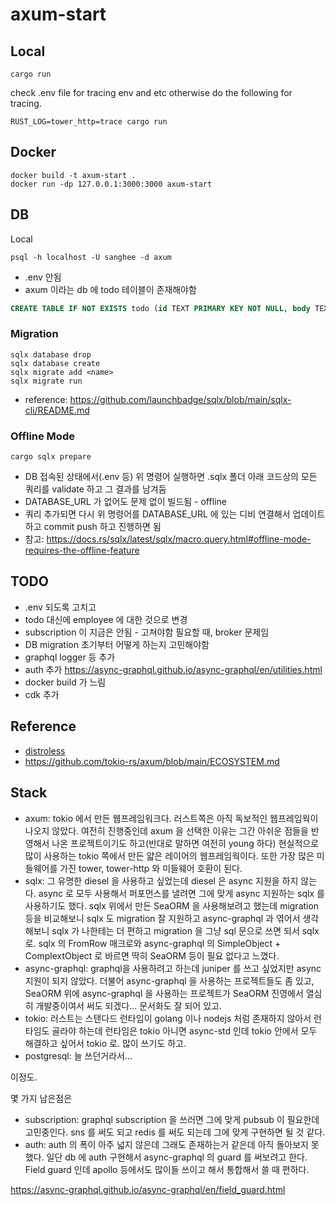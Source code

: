 # axum-start

## Local

```
cargo run
```

check .env file for tracing env and etc otherwise do the following for tracing.

```
RUST_LOG=tower_http=trace cargo run
```

## Docker

```
docker build -t axum-start .
docker run -dp 127.0.0.1:3000:3000 axum-start
```

## DB

Local

```
psql -h localhost -U sanghee -d axum
```

- .env 안됨
- axum 이라는 db 에 todo 테이블이 존재해야함

```sql
CREATE TABLE IF NOT EXISTS todo (id TEXT PRIMARY KEY NOT NULL, body TEXT NOT NULL, complete BOOLEAN NOT NULL);
```

### Migration

```
sqlx database drop
sqlx database create
sqlx migrate add <name>
sqlx migrate run
```

- reference: https://github.com/launchbadge/sqlx/blob/main/sqlx-cli/README.md

### Offline Mode

```
cargo sqlx prepare
```

- DB 접속된 상태에서(.env 등) 위 명령어 실행하면 .sqlx 폴더 아래 코드상의 모든 쿼리를 validate 하고 그 결과를 남겨둠
- DATABASE_URL 가 없어도 문제 없이 빌드됨 - offline
- 쿼리 추가되면 다시 위 명령어를 DATABASE_URL 에 있는 디비 연결해서 업데이트하고 commit push 하고 진행하면 됨
- 참고: https://docs.rs/sqlx/latest/sqlx/macro.query.html#offline-mode-requires-the-offline-feature

## TODO

- .env 되도록 고치고
- todo 대신에 employee 에 대한 것으로 변경
- subscription 이 지금은 안됨 - 고쳐야함 필요할 때, broker 문제임
- DB migration 초기부터 어떻게 하는지 고민해야함
- graphql logger 등 추가
- auth 추가 https://async-graphql.github.io/async-graphql/en/utilities.html
- docker build 가 느림
- cdk 추가

## Reference

- [distroless](https://github.com/GoogleContainerTools/distroless/blob/main/examples/rust/Dockerfile)
- https://github.com/tokio-rs/axum/blob/main/ECOSYSTEM.md

## Stack

- axum: tokio 에서 만든 웹프레임워크다. 러스트쪽은 아직 독보적인 웹프레임웍이 나오지 않았다. 여전히 진행중인데 axum 을 선택한 이유는 그간 아쉬운 점들을 반영해서 나온 프로젝트이기도 하고(반대로 말하면 여전히 young 하다) 현실적으로 많이 사용하는 tokio 쪽에서 만든 얇은 레이어의 웹프레임웍이다. 또한 가장 많은 미들웨어를 가진 tower, tower-http 와 미들웨어 호환이 된다.
- sqlx: 그 유명한 diesel 을 사용하고 싶었는데 diesel 은 async 지원을 하지 않는다. async 로 모두 사용해서 퍼포먼스를 낼려면 그에 맞게 async 지원하는 sqlx 를 사용하기도 했다. sqlx 위에서 만든 SeaORM 을 사용해보려고 했는데 migration 등을 비교해보니 sqlx 도 migration 잘 지원하고 async-graphql 과 엮어서 생각해보니 sqlx 가 나한테는 더 편하고 migration 을 그냥 sql 문으로 쓰면 되서 sqlx 로. sqlx 의 FromRow 매크로와 async-graphql 의 SimpleObject + ComplextObject 로 바르면 딱히 SeaORM 등이 필요 없다고 느꼈다.
- async-graphql: graphql을 사용하려고 하는데 juniper 를 쓰고 싶었지만 async 지원이 되지 않았다. 더불어 async-graphql 을 사용하는 프로젝트들도 좀 있고, SeaORM 위에 async-graphql 을 사용하는 프로젝트가 SeaORM 진영에서 열심히 개발중이여서 써도 되겠다... 문서화도 잘 되어 있고.
- tokio: 러스트는 스탠다드 런타임이 golang 이나 nodejs 처럼 존재하지 않아서 런타임도 골라야 하는데 런타임은 tokio 아니면 async-std 인데 tokio 안에서 모두 해결하고 싶어서 tokio 로. 많이 쓰기도 하고.
- postgresql: 늘 쓰던거라서...

이정도.

몇 가지 남은점은

- subscription: graphql subscription 을 쓰러면 그에 맞게 pubsub 이 필요한데 고민중인다. sns 를 써도 되고 redis 를 써도 되는데 그에 맞게 구현하면 될 것 같다.
- auth: auth 의 폭이 아주 넓지 않은데 그래도 존재하는거 같은데 아직 돌아보지 못했다. 일단 db 에 auth 구현해서 async-graphql 의 guard 를 써보려고 한다. Field guard 인데 apollo 등에서도 많이들 쓰이고 해서 통합해서 쓸 때 편하다.

https://async-graphql.github.io/async-graphql/en/field_guard.html
